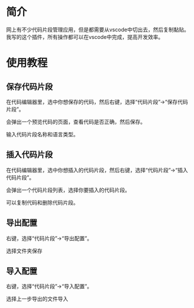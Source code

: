 # 简介

网上有不少代码片段管理应用，但是都需要从vscode中切出去，然后复制黏贴。我写的这个插件，所有操作都可以在vscode中完成，提高开发效率。

# 使用教程

## 保存代码片段

在代码编辑器里，选中你想保存的代码，然后右键，选择“代码片段”->“保存代码片段”。

会弹出一个预览代码的页面，查看代码是否正确，然后保存。

输入代码片段名称和语言类型。

## 插入代码片段

在代码编辑器里，选中你想插入的代码片段，然后右键，选择“代码片段”->“插入代码片段”。

会弹出一个代码片段列表，选择你要插入的代码片段。

可以复制代码和删除代码片段。

## 导出配置

右键，选择“代码片段”->“导出配置”。

选择文件夹保存

## 导入配置

右键，选择“代码片段”->“导入配置”。

选择上一步导出的文件导入
